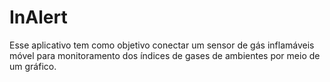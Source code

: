 # InAlert

Esse aplicativo tem como objetivo conectar um sensor de gás inflamáveis móvel para monitoramento dos índices de gases de ambientes por meio de um gráfico.
